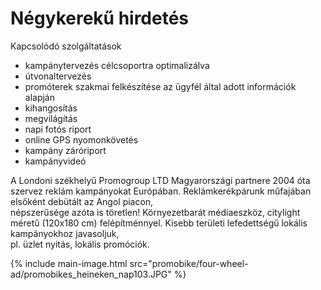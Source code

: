 # Négykerekű hirdetés

Kapcsolódó szolgáltatások

- kampánytervezés célcsoportra optimalizálva
- útvonaltervezés
- promóterek szakmai felkészítése az ügyfél által adott információk alapján
- kihangosítás
- megvilágítás
- napi fotós riport
- online GPS nyomonkövetés
- kampány záróriport
- kampányvideó

A Londoni székhelyű Promogroup LTD Magyarországi partnere 2004 óta
<br />
szervez reklám kampányokat Európában.
Reklámkerékpárunk műfajában elsőként debütált az Angol piacon,
<br />
népszerűsége azóta is töretlen!
Környezetbarát médiaeszköz, citylight méretű (120x180 cm) felépítménnyel.
Kisebb területi lefedettségű lokális kampányokhoz javasoljuk,
<br />
pl. üzlet nyitás, lokális promóciók.

{% include main-image.html src="promobike/four-wheel-ad/promobikes_heineken_nap103.JPG" %}
